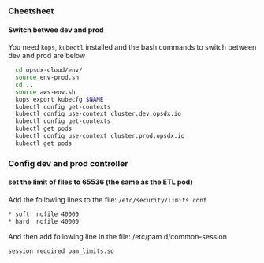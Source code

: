 ### Cheetsheet
#### Switch betwee dev and prod
You need `kops`, `kubectl` installed and the bash commands to switch between dev and prod are below

```bash
  cd opsdx-cloud/env/
  source env-prod.sh
  cd ..
  source aws-env.sh
  kops export kubecfg $NAME
  kubectl config get-contexts
  kubectl config use-context cluster.dev.opsdx.io
  kubectl config get-contexts
  kubectl get pods
  kubectl config use-context cluster.prod.opsdx.io
  kubectl get pods
```

### Config dev and prod controller		
#### set the limit of files to 65536 (the same as the ETL pod)		
Add the following lines to the file: `/etc/security/limits.conf`		
		
```bash		
* soft  nofile 40000		
* hard  nofile 40000		
```		
		
And then add following line in the file: /etc/pam.d/common-session		
```bash		
session required pam_limits.so
